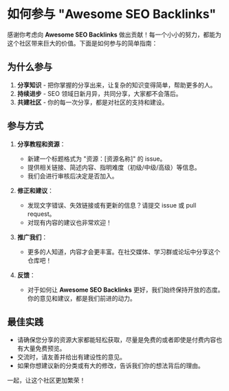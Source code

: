 # 如何参与 "Awesome SEO Backlinks" 

感谢你考虑向 **Awesome SEO Backlinks** 做出贡献！每一个小小的努力，都能为这个社区带来巨大的价值。下面是如何参与的简单指南：

## 为什么参与

1. **分享知识** - 把你掌握的分享出来，让复杂的知识变得简单，帮助更多的人。
2. **持续进步** - SEO 领域日新月异，共同分享，大家都不会落后。
3. **共建社区** - 你的每一次分享，都是对社区的支持和建设。

## 参与方式

1. **分享教程和资源**：
    - 新建一个标题格式为 "资源：[资源名称]" 的 issue。
    - 提供相关链接、简述内容、指明难度（初级/中级/高级）等信息。
    - 我们会进行审核后决定是否加入。

2. **修正和建议**：
    - 发现文字错误、失效链接或有更新的信息？请提交 issue 或 pull request。
    - 对现有内容的建议也非常欢迎！

3. **推广我们**：
    - 更多的人知道，内容才会更丰富。在社交媒体、学习群或论坛中分享这个仓库吧！

4. **反馈**：
    - 对于如何让 **Awesome SEO Backlinks** 更好，我们始终保持开放的态度。你的意见和建议，都是我们前进的动力。

## 最佳实践

- 请确保您分享的资源大家都能轻松获取，尽量是免费的或者即使是付费内容也有大量免费预览。
- 交流时，请友善并给出有建设性的意见。
- 如果你想建议新的分类或有大的修改，告诉我们你的想法背后的理由。

一起，让这个社区更加繁荣！
